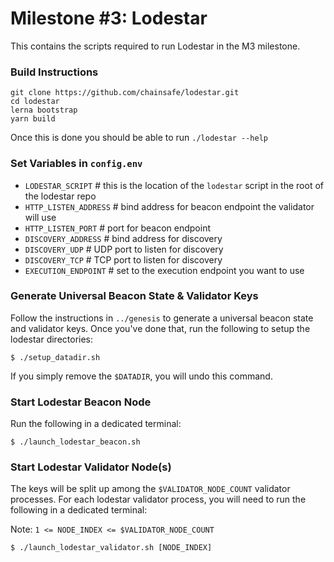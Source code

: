 # Milestone #3: Lodestar

This contains the scripts required to run Lodestar in the M3 milestone.

### Build Instructions

```
git clone https://github.com/chainsafe/lodestar.git
cd lodestar
lerna bootstrap
yarn build
```

Once this is done you should be able to run `./lodestar --help`

### Set Variables in `config.env`

- `LODESTAR_SCRIPT` # this is the location of the `lodestar` script in the root of the lodestar repo
- `HTTP_LISTEN_ADDRESS` # bind address for beacon endpoint the validator will use
- `HTTP_LISTEN_PORT` # port for beacon endpoint
- `DISCOVERY_ADDRESS` # bind address for discovery
- `DISCOVERY_UDP` # UDP port to listen for discovery
- `DISCOVERY_TCP` # TCP port to listen for discovery
- `EXECUTION_ENDPOINT` # set to the execution endpoint you want to use

### Generate Universal Beacon State & Validator Keys

Follow the instructions in `../genesis` to generate a universal beacon state
and validator keys. Once you've done that, run the following to setup the lodestar
directories:
```
$ ./setup_datadir.sh
```
If you simply remove the `$DATADIR`, you will undo this command.

### Start Lodestar Beacon Node

Run the following in a dedicated terminal:
```
$ ./launch_lodestar_beacon.sh
```

### Start Lodestar Validator Node(s)

The keys will be split up among the `$VALIDATOR_NODE_COUNT` validator processes. For
each lodestar validator process, you will need to run the following in
a dedicated terminal:

Note: `1 <= NODE_INDEX <= $VALIDATOR_NODE_COUNT`

```
$ ./launch_lodestar_validator.sh [NODE_INDEX]
```

